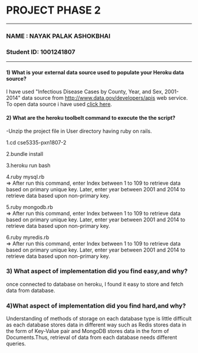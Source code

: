 # PROJECT PHASE 2
***
### NAME : NAYAK PALAK ASHOKBHAI
### Student ID: 1001241807
***

#### 1) What is your external data source used to  populate your Heroku data source?

I have used "Infectious Disease Cases by County, Year, and Sex, 2001-2014" data source from http://www.data.gov/developers/apis web service.  
To open data source i have used [click here](https://cdph.data.ca.gov/api/views/yijp-bauh/rows.json?accessType=DOWNLOAD).

#### 2) What are the heroku toolbelt command to execute the the script?

-Unzip the project file in User directory having ruby on rails.

1.cd cse5335-pxn1807-2  
  
2.bundle install  
  
3.heroku run bash  
  
4.ruby mysql.rb  
=> After run this command, enter Index between 1 to 109 to retrieve data based on primary unique key. Later, enter year between 2001 and 2014 to retrieve data based upon non-primary key.  
  
5.ruby mongodb.rb  
=> After run this command, enter Index between 1 to 109 to retrieve data based on primary unique key. Later, enter year between 2001 and 2014 to retrieve data based upon non-primary key.  
  
6.ruby myredis.rb  
=> After run this command, enter Index between 1 to 109 to retrieve data based on primary unique key. Later, enter year between 2001 and 2014 to retrieve data based upon non-primary key.  

### 3) What aspect of implementation did you find easy,and why?

once connected to database on heroku, I found it easy to store and fetch data from database.  

### 4)What aspect of implementation did you find hard,and why?  

Understanding of methods of storage on each database type is little difficult as each database stores data in different way such as Redis stores data in the form of Key-Value pair and MongoDB stores data in the form of Documents.Thus, retrieval of data from each database needs different queries.





